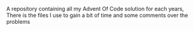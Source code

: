 A repository containing all my Advent Of Code solution for each years,
There is the files I use to gain a bit of time and some comments over the problems
